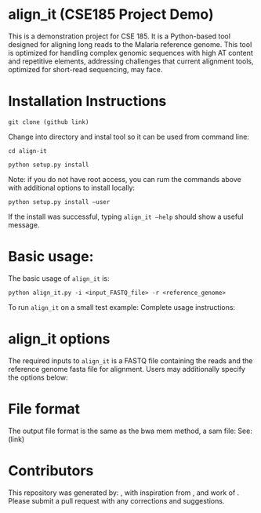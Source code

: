 # align_it (CSE185 Project Demo)
This is a demonstration project for CSE 185. It is a Python-based tool designed for aligning long reads to the Malaria reference genome. This tool is optimized for handling complex genomic sequences with high AT content and repetitive elements, addressing challenges that current alignment tools, optimized for short-read sequencing, may face.
# Installation Instructions
```
git clone (github link)
```
Change into directory and instal tool so it can be used from command line:
```
cd align-it
```
```
python setup.py install
```
Note: if you do not have root access, you can rum the commands above with additional options to install locally: 
```
python setup.py install –user
```
If the install was successful, typing ```align_it –help``` should show a useful message. 

# Basic usage: 
The basic usage of ```align_it``` is:
```
python align_it.py -i <input_FASTQ_file> -r <reference_genome>
```
To run ```align_it``` on a small test example:
Complete usage instructions: 

# align_it options
The required inputs to ```align_it``` is a FASTQ file containing the reads and the reference genome fasta file for alignment. Users may additionally specify the options below:

# File format
The output file format is the same as the bwa mem method, a sam file: See: (link) 

# Contributors
This repository was generated by: , with inspiration from , and work of . 
Please submit a pull request with any corrections and suggestions.

